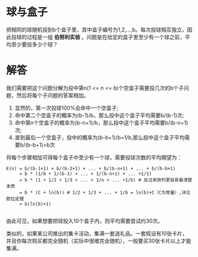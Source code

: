 # 球与盒子
把相同的球随机投到b个盒子里，其中盒子编号为1,2,...,b。每次投球相互独立，因此投球的过程是一组 **伯努利实验** 。问题是在给定的盒子里至少有一个球之前，平均至少要投多少个球？

# 解答
我们需要把这个问题分解为投中第n(1 <= n <= b)个空盒子需要投几次的b个子问题，然后将每个子问题的答案相加。

1. 显然的，第一次投球100%会命中一个空盒子;
2. 命中第二个空盒子的概率为(b-1)/b，那么投中这个盒子平均需要b/(b-1)次;
3. 命中第n个空盒子的概率为(b-n+1)/b，那么投中这个盒子平均需要b/(b-n+1)次;
4. 直到最后一个空盒子，投中的概率为(b-b+1)/b=1/b,那么投中这个盒子平均需要b/(b-b+1)=b次

将每个步骤相加可得每个盒子中至少有一个球，需要投球次数的平均期望为：

```
E(n) = b/(b-1+1) + b/(b-2+1) + ... + b/(b-n+1) + ... + b/(b-b+1)
     = b * (1/b + 1/(b-1) + ... + 1/(b-n+1) + ... +1/1)
     = b * (1 + 1/2 + 1/3 + ... + 1/n + ... +1/b) # 反过来排列更容易看清楚本质
     = b * (C + ln(b)) # 1/2 + 1/3 + ... + 1/b = ln(b)+C（C为常量）,详见欧拉定理
     ≈ b(ln(b)+1)
     
```

由此可见，如果想要把球投入10个盒子内，则平均需要尝试约30次。

类似的，如果某公司推出的集卡活动，集满一套送礼品。一套假设有10张卡片，并且你每次购买都完全随机（实际中很难完全随机），一般要买30张卡片以上才能集满。

